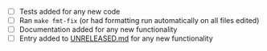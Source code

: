 <!-- Please ensure that your PR includes the following, as needed -->

- [ ] Tests added for any new code
- [ ] Ran `make fmt-fix` (or had formatting run automatically on all files edited)
- [ ] Documentation added for any new functionality
- [ ] Entry added to [UNRELEASED.md](./UNRELEASED.md) for any new functionality
